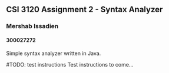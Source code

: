 ## CSI 3120 Assignment 2 - Syntax Analyzer
### Mershab Issadien
#### 300027272

Simple syntax analyzer written in Java.

#TODO: test instructions
Test instructions to come...